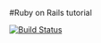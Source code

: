 #Ruby on Rails tutorial

[![Build Status](https://travis-ci.org/litencatt/railstutorial.svg?branch=master)](https://travis-ci.org/litencatt/railstutorial)
